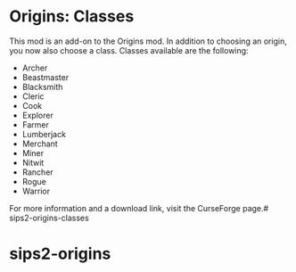 # Origins: Classes

This mod is an add-on to the Origins mod. In addition to choosing an origin, you now also choose a class.
Classes available are the following:

* Archer
* Beastmaster
* Blacksmith
* Cleric
* Cook
* Explorer
* Farmer
* Lumberjack
* Merchant
* Miner
* Nitwit
* Rancher
* Rogue
* Warrior

For more information and a download link, visit the CurseForge page.# sips2-origins-classes
# sips2-origins
